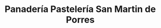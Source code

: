 ---
title: "Panadería Pastelería San Martin de Porres"
url: /la-tinguina/panaderia-pasteleria-san-martin-de-porres/
shop: Bäckerei
---